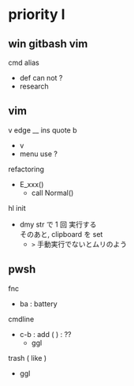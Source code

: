 
# priority l


## win gitbash vim

cmd alias
- def can not ?
- research



## vim

v edge __ ins quote b
- v <c-u>
- menu use ?


refactoring
- E_xxx()
  - call Normal()


hl init
- dmy str で 1 回 実行する  
  そのあと, clipboard を set  
  - `>` 手動実行でないとムリのよう


## pwsh

fnc
- ba : battery


cmdline
- c-b : add (  ) : ??
  - ggl


trash ( like )
- ggl



